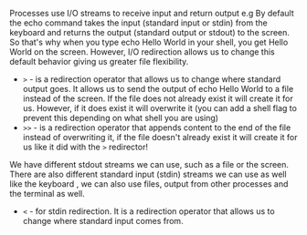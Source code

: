 Processes use I/O streams to receive input and return output e.g By default the echo command takes the input (standard input or stdin) from the keyboard and returns the output (standard output or stdout) to the screen. So that's why when you type echo Hello World in your shell, you get Hello World on the screen. However, I/O redirection allows us to change this default behavior giving us greater file flexibility.

- `>` - is a redirection operator that allows us to change where standard output goes.  It allows us to send the output of echo Hello World to a file instead of the screen.  If the file does not already exist it will create it for us. However, if it does exist it will overwrite it (you can add a shell flag to prevent this depending on what shell you are using)
- `>>` - is a redirection operator that appends content to the end of the file instead of overwriting it, if the file doesn't already exist it will create it for us like it did with the `>` redirector!

We have different stdout streams we can use, such as a file or the screen. There are also different standard input (stdin) streams we can use as well like the keyboard , we can also use files, output from other processes and the terminal as well.

- `<` - for stdin redirection. It is a redirection operator that allows us to change where standard input comes from.